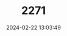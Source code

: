 ---
title: "2271"
category: "Ataeniobius toweri"
draft: false
date: 2024-02-22 13:03:49
languages:
  English: ["Bluetail Splitfin", "Striped Goodeid"]
  German: ["Blauer Goodeide"]
  Hungarian: ["Kékfarkú Fogasponty"]
  Spanish; Castilian: ["Mexclapique Cola Azul"]
---